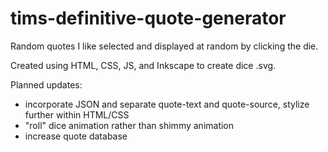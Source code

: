 # tims-definitive-quote-generator
Random quotes I like selected and displayed at random by clicking the die. 

Created using HTML, CSS, JS, and Inkscape to create dice .svg.

Planned updates:
- incorporate JSON and separate quote-text and quote-source, stylize further within HTML/CSS
- "roll" dice animation rather than shimmy animation
- increase quote database
